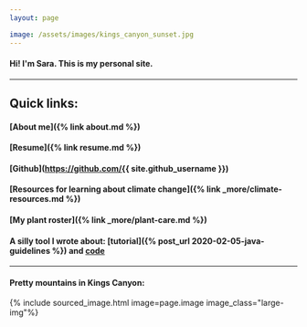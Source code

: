 ```yaml
---
layout: page

image: /assets/images/kings_canyon_sunset.jpg
---
```

#### Hi! I'm Sara. This is my personal site.

---

## Quick links:

#### [About me]({% link about.md %})

#### [Resume]({% link resume.md %})

#### [Github](https://github.com/{{ site.github_username }})

#### [Resources for learning about climate change]({% link _more/climate-resources.md %})

#### [My plant roster]({% link _more/plant-care.md %})

#### A silly tool I wrote about: [tutorial]({% post_url 2020-02-05-java-guidelines %}) and [code](https://github.com/brockmuellers/watch-products)

---

#### Pretty mountains in Kings Canyon:

{% include sourced_image.html image=page.image image_class="large-img"%}
